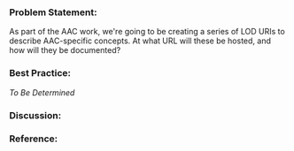 ### Problem Statement:

As part of the AAC work, we're going to be creating a series of LOD URIs to describe AAC-specific concepts.  At what URL will these be hosted, and how will they be documented?

### Best Practice:

*To Be Determined*

### Discussion:


### Reference:


